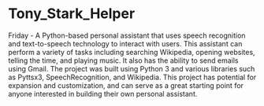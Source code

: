 # Tony_Stark_Helper
 Friday - A Python-based personal assistant that uses speech recognition and text-to-speech technology to interact with users. This assistant can perform a variety of tasks including searching Wikipedia, opening websites, telling the time, and playing music. It also has the ability to send emails using Gmail. The project was built using Python 3 and various libraries such as Pyttsx3, SpeechRecognition, and Wikipedia. This project has potential for expansion and customization, and can serve as a great starting point for anyone interested in building their own personal assistant.
